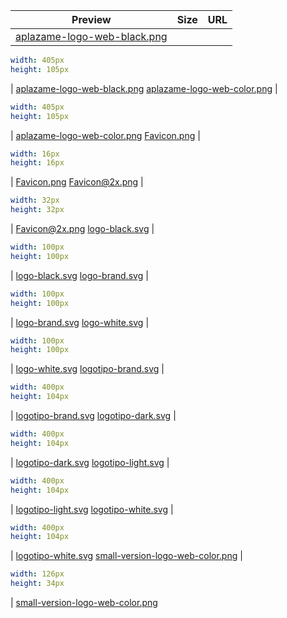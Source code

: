 
Preview | Size | URL
------- | ---- | ---
[aplazame-logo-web-black.png](![](aplazame-logo-web-black.png)) |
``` yaml
width: 405px
height: 105px
```
| [aplazame-logo-web-black.png](aplazame-logo-web-black.png)
[aplazame-logo-web-color.png](![](aplazame-logo-web-color.png)) |
``` yaml
width: 405px
height: 105px
```
| [aplazame-logo-web-color.png](aplazame-logo-web-color.png)
[Favicon.png](![](Favicon.png)) |
``` yaml
width: 16px
height: 16px
```
| [Favicon.png](Favicon.png)
[Favicon@2x.png](![](Favicon@2x.png)) |
``` yaml
width: 32px
height: 32px
```
| [Favicon@2x.png](Favicon@2x.png)
[logo-black.svg](![](logo-black.svg)) |
``` yaml
width: 100px
height: 100px
```
| [logo-black.svg](logo-black.svg)
[logo-brand.svg](![](logo-brand.svg)) |
``` yaml
width: 100px
height: 100px
```
| [logo-brand.svg](logo-brand.svg)
[logo-white.svg](![](logo-white.svg)) |
``` yaml
width: 100px
height: 100px
```
| [logo-white.svg](logo-white.svg)
[logotipo-brand.svg](![](logotipo-brand.svg)) |
``` yaml
width: 400px
height: 104px
```
| [logotipo-brand.svg](logotipo-brand.svg)
[logotipo-dark.svg](![](logotipo-dark.svg)) |
``` yaml
width: 400px
height: 104px
```
| [logotipo-dark.svg](logotipo-dark.svg)
[logotipo-light.svg](![](logotipo-light.svg)) |
``` yaml
width: 400px
height: 104px
```
| [logotipo-light.svg](logotipo-light.svg)
[logotipo-white.svg](![](logotipo-white.svg)) |
``` yaml
width: 400px
height: 104px
```
| [logotipo-white.svg](logotipo-white.svg)
[small-version-logo-web-color.png](![](small-version-logo-web-color.png)) |
``` yaml
width: 126px
height: 34px
```
| [small-version-logo-web-color.png](small-version-logo-web-color.png)
